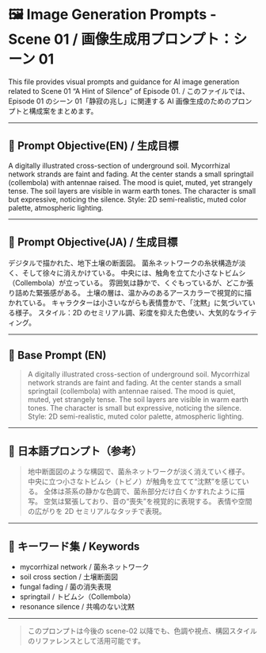 # 🖼️ Image Generation Prompts - Scene 01 / 画像生成用プロンプト：シーン 01

This file provides visual prompts and guidance for AI image generation related to Scene 01 “A Hint of Silence” of Episode 01.
/ このファイルでは、Episode 01 のシーン 01「静寂の兆し」に関連する AI 画像生成のためのプロンプトと構成案をまとめます。

---

## 🎯 Prompt Objective(EN) / 生成目標

A digitally illustrated cross-section of underground soil.
Mycorrhizal network strands are faint and fading.
At the center stands a small springtail (collembola) with antennae raised.
The mood is quiet, muted, yet strangely tense.
The soil layers are visible in warm earth tones.
The character is small but expressive, noticing the silence.
Style: 2D semi-realistic, muted color palette, atmospheric lighting.

---

## 🎯 Prompt Objective(JA) / 生成目標

デジタルで描かれた、地下土壌の断面図。
菌糸ネットワークの糸状構造が淡く、そして徐々に消えかけている。
中央には、触角を立てた小さなトビムシ（Collembola）が立っている。
雰囲気は静かで、くぐもっているが、どこか張り詰めた緊張感がある。
土壌の層は、温かみのあるアースカラーで視覚的に描かれている。
キャラクターは小さいながらも表情豊かで、「沈黙」に気づいている様子。
スタイル：2D のセミリアル調、彩度を抑えた色使い、大気的なライティング。

---

## 🌱 Base Prompt (EN)

> A digitally illustrated cross-section of underground soil.
> Mycorrhizal network strands are faint and fading.
> At the center stands a small springtail (collembola) with antennae raised.
> The mood is quiet, muted, yet strangely tense.
> The soil layers are visible in warm earth tones.
> The character is small but expressive, noticing the silence.
> Style: 2D semi-realistic, muted color palette, atmospheric lighting.

---

## 🌾 日本語プロンプト（参考）

> 地中断面図のような構図で、菌糸ネットワークが淡く消えていく様子。
> 中央に立つ小さなトビムシ（トビノ）が触角を立てて“沈黙”を感じている。
> 全体は茶系の静かな色調で、菌糸部分だけ白くかすれたように描写。
> 空気は緊張しており、音の“喪失”を視覚的に表現する。
> 表情や空間の広がりを 2D セミリアルなタッチで表現。

---

## 🧠 キーワード集 / Keywords

- mycorrhizal network / 菌糸ネットワーク
- soil cross section / 土壌断面図
- fungal fading / 菌の消失表現
- springtail / トビムシ（Collembola）
- resonance silence / 共鳴のない沈黙

---

> このプロンプトは今後の scene-02 以降でも、色調や視点、構図スタイルのリファレンスとして活用可能です。
